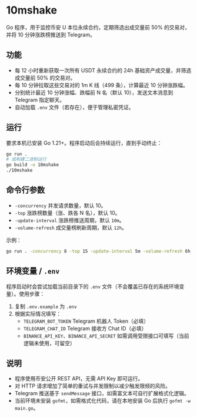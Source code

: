 # 10mshake

Go 程序，用于监控币安 U 本位永续合约，定期筛选出成交量前 50% 的交易对，并将 10 分钟涨跌榜推送到 Telegram。

## 功能

- 每 12 小时重新获取一次所有 USDT 永续合约的 24h 基础资产成交量，并筛选成交量前 50% 的交易对。
- 每 10 分钟拉取这些交易对的 1m K 线（499 条），计算最近 10 分钟涨跌幅。
- 分别统计最近 10 分钟涨幅、跌幅前 N 名（默认 10），发送文本消息到 Telegram 指定聊天。
- 自动加载 `.env` 文件（若存在），便于管理私密凭证。

## 运行

要求本机已安装 Go 1.21+。程序启动后会持续运行，直到手动终止：

```bash
go run .
# 或构建二进制运行
go build -o 10mshake
./10mshake
```

## 命令行参数

- `-concurrency` 并发请求数量，默认 10。
- `-top` 涨跌榜数量（涨、跌各 N 名），默认 10。
- `-update-interval` 涨跌榜推送周期，默认 `10m`。
- `-volume-refresh` 成交量榜刷新周期，默认 `12h`。

示例：

```bash
go run . -concurrency 8 -top 15 -update-interval 5m -volume-refresh 6h
```

## 环境变量 / `.env`

程序启动时会尝试加载当前目录下的 `.env` 文件（不会覆盖已存在的系统环境变量）。使用步骤：

1. 复制 `.env.example` 为 `.env`
2. 根据实际情况填写：
   - `TELEGRAM_BOT_TOKEN` Telegram 机器人 Token（必填）
   - `TELEGRAM_CHAT_ID` Telegram 接收方 Chat ID（必填）
   - `BINANCE_API_KEY`、`BINANCE_API_SECRET` 如需调用受限接口可填写（当前逻辑未使用，可留空）

## 说明

- 程序使用币安公开 REST API，无需 API Key 即可运行。
- 对 HTTP 请求增加了简单的重试与并发限制以减少触发限频的风险。
- Telegram 推送基于 `sendMessage` 接口，如需富文本可自行扩展格式化逻辑。
- 当前环境未安装 `gofmt`，如需格式化代码，请在本地安装 Go 后执行 `gofmt -w main.go`。

